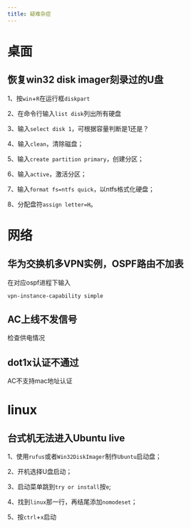 ```yaml
---
title: 疑难杂症
---
```

# 桌面
## 恢复win32 disk imager刻录过的U盘

1、按`win`+`R`在运行框`diskpart`

2、在命令行输入`list disk`列出所有硬盘

3、输入`select disk 1`，可根据容量判断是1还是？

4、输入`clean`，清除磁盘；

5、输入`create partition primary`，创建分区；

6、输入`active`，激活分区；

7、输入`format fs=ntfs quick`，以ntfs格式化硬盘；

8、分配盘符`assign letter=H`。
# 网络
## 华为交换机多VPN实例，OSPF路由不加表
在对应ospf进程下输入
```
vpn-instance-capability simple
```
## AC上线不发信号
检查供电情况

## dot1x认证不通过
AC不支持mac地址认证

# linux
## 台式机无法进入Ubuntu live
1、使用`rufus`或者`Win32DiskImager`制作`Ubuntu`启动盘；

2、开机选择U盘启动；

3、启动菜单跳到`try or install`按`e`;

4、找到`linux`那一行，再结尾添加`nomodeset`；

5、按`ctrl`+`x`启动
